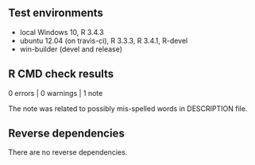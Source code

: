 ## Test environments
* local Windows 10, R 3.4.3
* ubuntu 12.04 (on travis-ci), R 3.3.3, R 3.4.1, R-devel
* win-builder (devel and release)

## R CMD check results

0 errors | 0 warnings | 1 note

The note was related to possibly mis-spelled words in DESCRIPTION file.

## Reverse dependencies

There are no reverse dependencies.

